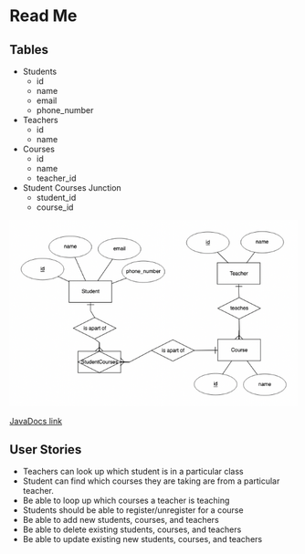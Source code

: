 # Read Me

## Tables
- Students
  - id
  - name
  - email
  - phone_number
- Teachers
  - id
  - name
- Courses
  - id
  - name
  - teacher_id
- Student Courses Junction
  - student_id
  - course_id




![alt text](https://github.com/harriszk/schoolboard/blob/main/src/main/resources/er_diagram.png?raw=true "Logo Title Text 1")


[JavaDocs link](https://github.com/harriszk/schoolboard/blob/main/JavaDocs/index.html)


## User Stories
- Teachers can look up which student is in a particular class
- Student can find which courses they are taking are from a particular teacher.
- Be able to loop up which courses a teacher is teaching
- Students should be able to register/unregister for a course
- Be able to add new students, courses, and teachers
- Be able to delete existing students, courses, and teachers
- Be able to update existing new students, courses, and teachers